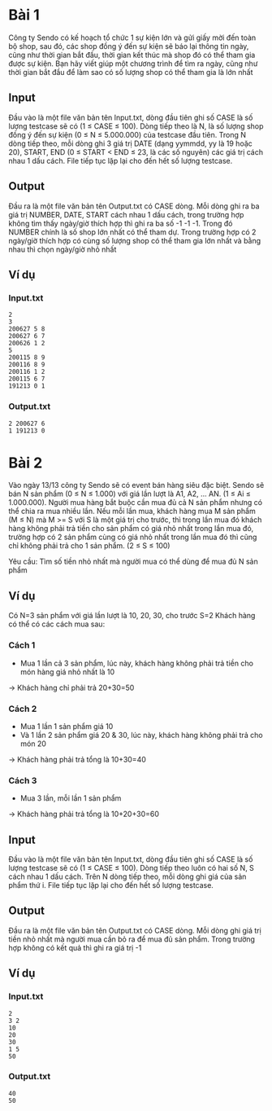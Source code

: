 # Bài 1

Công ty Sendo có kế hoạch tổ chức 1 sự kiện lớn và gửi giấy mời đến toàn bộ shop, sau đó, các shop đồng ý đến sự kiện sẽ báo lại thông tin ngày, cũng như thời gian bắt đầu, thời gian kết thúc mà shop đó có thể tham gia được sự kiện. Bạn hãy viết giúp một chương trình để tìm ra ngày, cũng như thời gian bắt đầu để làm sao có số lượng shop có thể tham gia là lớn nhất

## Input

Đầu vào là một file văn bản tên Input.txt, dòng đầu tiên ghi số CASE là số lượng testcase sẽ có (1 ≤ CASE ≤ 100). Dòng tiếp theo là N, là số lượng shop đồng ý đến sự kiện (0 ≤ N ≤ 5.000.000) của testcase đầu tiên. Trong N dòng tiếp theo, mỗi dòng ghi 3 giá trị DATE (dạng yymmdd, yy là 19 hoặc 20), START, END (0 ≤ START < END ≤ 23, là các số nguyên) các giá trị cách nhau 1 dấu cách. File tiếp tục lặp lại cho đến hết số lượng testcase.

## Output

Đầu ra là một file văn bản tên Output.txt có CASE dòng. Mỗi dòng ghi ra ba giá trị NUMBER, DATE, START cách nhau 1 dấu cách, trong trường hợp không tìm thấy ngày/giờ thích hợp thì ghi ra ba số -1 -1 -1. Trong đó NUMBER chính là số shop lớn nhất có thể tham dự. Trong trường hợp có 2 ngày/giờ thích hợp có cùng số lượng shop có thể tham gia lớn nhất và bằng nhau thì chọn ngày/giờ nhỏ nhất

## Ví dụ

### Input.txt
```
2
3
200627 5 8
200627 6 7
200626 1 2
5
200115 8 9
200116 8 9
200116 1 2
200115 6 7
191213 0 1
```

### Output.txt
```
2 200627 6
1 191213 0
```


# Bài 2

Vào ngày 13/13 công ty Sendo sẽ có event bán hàng siêu đặc biệt. Sendo sẽ bán N sản phẩm (0 ≤ N ≤ 1.000) với giá lần lượt là A1, A2, … AN. (1 ≤ Ai ≤ 1.000.000). Người mua hàng bắt buộc cần mua đủ cả N sản phẩm nhưng có thể chia ra mua nhiều lần. Nếu mỗi lần mua, khách hàng mua M sản phẩm (M ≤ N) mà M >= S với S là một giá trị cho trước, thì trong lần mua đó khách hàng không phải trả tiền cho sản phẩm có giá nhỏ nhất trong lần mua đó, trường hợp có 2 sản phẩm cùng có giá nhỏ nhất trong lần mua đó thì cũng chỉ không phải trả cho 1 sản phẩm. (2 ≤ S ≤ 100)

Yêu cầu: Tìm số tiền nhỏ nhất mà người mua có thể dùng để mua đủ N sản phẩm

## Ví dụ

Có N=3 sản phẩm với giá lần lượt là 10, 20, 30, cho trước S=2
Khách hàng có thể có các cách mua sau:

### Cách 1
- Mua 1 lần cả 3 sản phẩm, lúc này, khách hàng không phải trả tiền cho món hàng giá nhỏ nhất là 10

→ Khách hàng chỉ phải trả 20+30=50

### Cách 2
- Mua 1 lần 1 sản phẩm giá 10
- Và 1 lần 2 sản phẩm giá 20 & 30, lúc này, khách hàng không phải trả cho món 20

→ Khách hàng phải trả tổng là 10+30=40

### Cách 3
- Mua 3 lần, mỗi lần 1 sản phẩm

→ Khách hàng phải trả tổng là 10+20+30=60

## Input

Đầu vào là một file văn bản tên Input.txt, dòng đầu tiên ghi số CASE là số lượng testcase sẽ có (1 ≤ CASE ≤ 100). Dòng tiếp theo luôn có hai số N, S cách nhau 1 dấu cách. Trên N dòng tiếp theo, mỗi dòng ghi giá của sản phẩm thứ i. File tiếp tục lặp lại cho đến hết số lượng testcase.

## Output

Đầu ra là một file văn bản tên Output.txt có CASE dòng. Mỗi dòng ghi giá trị tiền nhỏ nhất mà người mua cần bỏ ra để mua đủ sản phẩm. Trong trường hợp không có kết quả thì ghi ra giá trị -1

## Ví dụ

### Input.txt
```
2
3 2
10
20
30
1 5
50
```

### Output.txt
```
40
50
```
